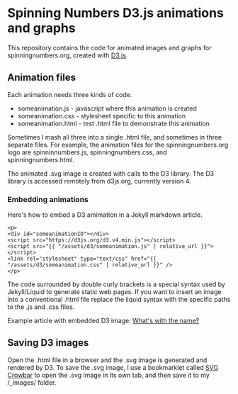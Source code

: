 # Spinning Numbers D3.js animations and graphs

This repository contains the code for animated images and graphs for spinningnumbers.org, created with [D3.js](http://d3js.org).

## Animation files

Each animation needs three kinds of code.

* someanimation.js - javascript where this animation is created
* someanimation.css - stylesheet specific to this animation
* someanimation.html - test .html file to demonstrate this animation

Sometimes I mash all three into a single .html file, and sometimes in three separate files. For example, the animation files for the spinningnumbers.org logo are spinninnumbers.js, spinningnumbers.css, and spinningnumbers.html. 

The animated .svg image is created with calls to the D3 library. The D3 library is accessed remotely from d3js.org, currently version 4.

### Embedding animations

Here's how to embed a D3 amimation in a Jekyll markdown article.

```
<p>
<div id="someanimationID"></div>
<script src="https://d3js.org/d3.v4.min.js"></script>
<script src="{{ "/assets/d3/someanimation.js" | relative_url }}"></script>
<link rel="stylesheet" type="text/css" href="{{ "/assets/d3/someanimation.css" | relative_url }}" />
</p>
```

The code surrounded by double curly brackets is a special syntax used by Jekyll/Liquid to generate static web pages. If you want to insert an image into a conventional .html file replace the liquid syntax with the specific paths to the .js and .css files.

Example article with embedded D3 image: [What's with the name?](http://spinningnumbers.org/a/whats-with-the-name.html)

## Saving D3 images

Open the .html file in a browser and the .svg image is generated and rendered by D3. To save the .svg image, I use a bookmarklet called [SVG Crowbar](http://nytimes.github.io/svg-crowbar/) to open the .svg image in its own tab, and then save it to my /_images/ folder.
